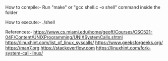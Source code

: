 How to compile:-
    Run "make" or "gcc shell.c -o shell" command inside the folder
    
    
    
How to execute:-
    ./shell
    
    
References:-
    https://www.cs.miami.edu/home/geoff/Courses/CSC521-04F/Content/UNIXProgramming/UNIXSystemCalls.shtml
    https://linuxhint.com/list_of_linux_syscalls/
    https://www.geeksforgeeks.org/
    https://man7.org
    https://stackoverflow.com
    https://linuxhint.com/fork-system-call-linux/
